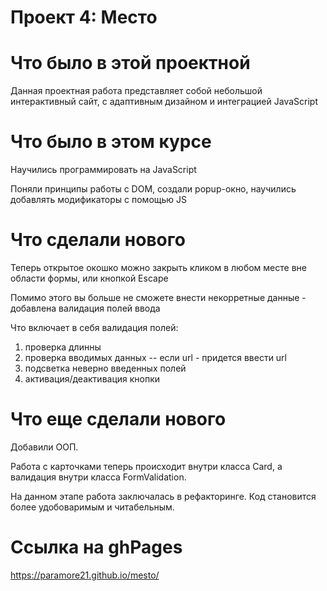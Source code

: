 # Проект 4: Место

# Что было в этой проектной

Данная проектная работа представляет собой небольшой интерактивный сайт, с адаптивным дизайном и интеграцией JavaScript

# Что было в этом курсе

Научились программировать на JavaScript

Поняли принципы работы с DOM, создали popup-окно, научились добавлять модификаторы с помощью JS

# Что сделали нового

Теперь открытое окошко можно закрыть кликом в любом месте вне области формы, или кнопкой Escape

Помимо этого вы больше не сможете внести некорретные данные - добавлена валидация полей ввода

Что включает в себя валидация полей:


1) проверка длинны
2) проверка вводимых данных -- если url - придется ввести url
3) подсветка неверно введенных полей
4) активация/деактивация кнопки

# Что еще сделали нового

Добавили ООП.

Работа с карточками теперь происходит внутри класса Card, а валидация внутри класса FormValidation. 

На данном этапе работа заключалась в рефакторинге. Код становится более удобоваримым и читабельным.


# Ссылка на ghPages

https://paramore21.github.io/mesto/

